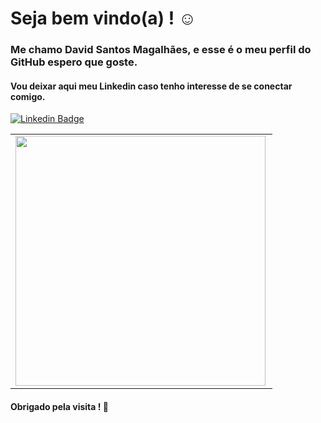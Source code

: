 # Seja bem vindo(a) ! :relaxed:

### Me chamo David Santos Magalhães, e esse é o meu perfil do GitHub espero que goste.

#### Vou deixar aqui meu Linkedin caso tenho interesse de se conectar comigo.
[![Linkedin Badge](https://img.shields.io/badge/-LinkedIn-blue?style=flat-square&logo=Linkedin&logoColor=white&link=https://www.linkedin.com/in/david-santos-ab2b7916a/)](https://www.linkedin.com/in/david-santos-ab2b7916a/)


<p align="center">
<table>
    <tr>
        <td><img width="400px" align="left" src="https://github-readme-stats.vercel.app/api/top-langs/?username=davidsm2k&hide=html&layout=compact&theme=buefy" /></td>
    </tr>   
</table>
</p>

#### Obrigado pela visita ! :clap:
